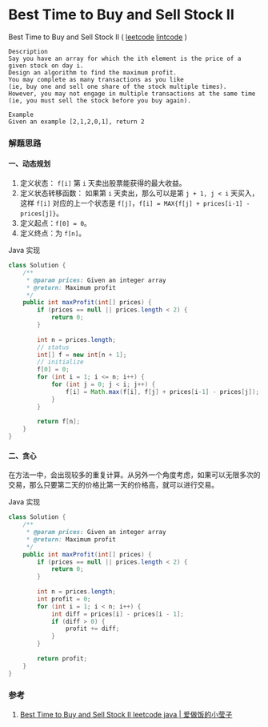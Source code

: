 #  Best Time to Buy and Sell Stock II

 Best Time to Buy and Sell Stock II  ( [leetcode]()  [lintcode](http://www.lintcode.com/en/problem/best-time-to-buy-and-sell-stock-ii/) )

```
Description
Say you have an array for which the ith element is the price of a given stock on day i.
Design an algorithm to find the maximum profit. 
You may complete as many transactions as you like 
(ie, buy one and sell one share of the stock multiple times). 
However, you may not engage in multiple transactions at the same time 
(ie, you must sell the stock before you buy again).

Example
Given an example [2,1,2,0,1], return 2
```

### 解题思路

#### 一、动态规划

1. 定义状态： `f[i]` 第 `i` 天卖出股票能获得的最大收益。
2. 定义状态转移函数： 如果第 `i` 天卖出，那么可以是第 `j + 1, j < i` 天买入，这样 `f[i]` 对应的上一个状态是 `f[j]`，`f[i] = MAX{f[j] + prices[i-1] - prices[j]}`。
3. 定义起点：`f[0] = 0`。
4. 定义终点：为 `f[n]`。

Java 实现

```java
class Solution {
    /**
     * @param prices: Given an integer array
     * @return: Maximum profit
     */
    public int maxProfit(int[] prices) {
        if (prices == null || prices.length < 2) {
            return 0;
        }
        
        int n = prices.length;
        // status
        int[] f = new int[n + 1];
        // initialize
        f[0] = 0;
        for (int i = 1; i <= n; i++) {
            for (int j = 0; j < i; j++) {
                f[i] = Math.max(f[i], f[j] + prices[i-1] - prices[j]);
            }
        }
        
        return f[n];
    }
}
```



#### 二、贪心

在方法一中，会出现较多的重复计算。从另外一个角度考虑，如果可以无限多次的交易，那么只要第二天的价格比第一天的价格高，就可以进行交易。

Java 实现

```java
class Solution {
    /**
     * @param prices: Given an integer array
     * @return: Maximum profit
     */
    public int maxProfit(int[] prices) {
        if (prices == null || prices.length < 2) {
            return 0;
        }
        
        int n = prices.length;
        int profit = 0;
        for (int i = 1; i < n; i++) {
            int diff = prices[i] - prices[i - 1];
            if (diff > 0) {
                profit += diff;
            }
        }
        
        return profit;
    }
}
```



### 参考

1. [Best Time to Buy and Sell Stock II leetcode java | 爱做饭的小莹子](http://www.cnblogs.com/springfor/p/3877065.html)
